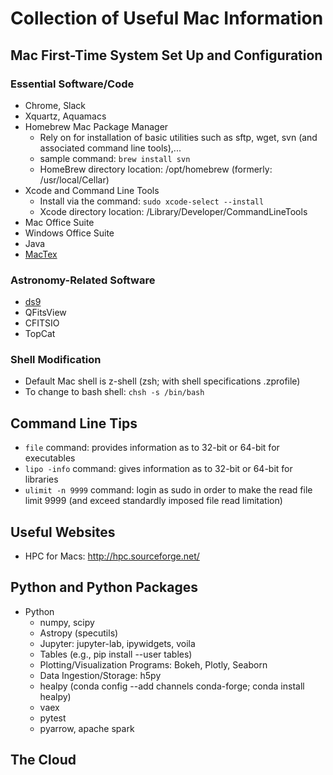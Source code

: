 # Collection of Useful Mac Information

## Mac First-Time System Set Up and Configuration
### Essential Software/Code 
- Chrome, Slack
- Xquartz, Aquamacs
- Homebrew Mac Package Manager
   - Rely on for installation of basic utilities such as sftp, wget, svn (and associated command line tools),...
   - sample command: `brew install svn`
   - HomeBrew directory location: /opt/homebrew (formerly: /usr/local/Cellar)
- Xcode and Command Line Tools
  - Install via the command: `sudo xcode-select --install`
  - Xcode directory location: /Library/Developer/CommandLineTools
- Mac Office Suite
- Windows Office Suite
- Java
- [MacTex](https://tug.org/mactex/mactex-download.html)
  
### Astronomy-Related Software
- [ds9](https://sites.google.com/cfa.harvard.edu/saoimageds9)
- QFitsView
- CFITSIO
- TopCat
   
### Shell Modification 
- Default Mac shell is z-shell (zsh; with shell specifications .zprofile)
- To change to bash shell: `chsh -s /bin/bash`

## Command Line Tips  
- `file` command: provides information as to 32-bit or 64-bit for executables  
- `lipo -info` command: gives information as to 32-bit or 64-bit for libraries  
- `ulimit -n 9999` command: login as sudo in order to make the read file limit 9999 (and exceed standardly imposed file read limitation)

## Useful Websites
- HPC for Macs: http://hpc.sourceforge.net/

## Python and Python Packages
- Python 
   - numpy, scipy
   - Astropy (specutils)
   - Jupyter: jupyter-lab, ipywidgets, voila
   - Tables (e.g., pip install --user tables)
   - Plotting/Visualization Programs: Bokeh, Plotly, Seaborn
   - Data Ingestion/Storage: h5py
   - healpy (conda config --add channels conda-forge; conda install healpy)
   - vaex
   - pytest
   - pyarrow, apache spark
     
## The Cloud


